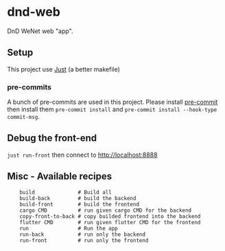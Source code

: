 # dnd-web

DnD WeNet web "app".

## Setup

This project use [Just](https://github.com/casey/just) (a better makefile)

### pre-commits

A bunch of pre-commits are used in this project. Please install [pre-commit](https://pre-commit.com/) then install them `pre-commit install` and `pre-commit install --hook-type commit-msg`.

## Debug the front-end

`just run-front` then connect to <http://localhost:8888>

## Misc - Available recipes

```
    build              # Build all
    build-back         # build the backend
    build-front        # build the frontend
    cargo CMD          # run given cargo CMD for the backend
    copy-front-to-back # copy builded frontend into the backend
    flutter CMD        # run given flutter CMD for the frontend
    run                # Run the app
    run-back           # run only the backend
    run-front          # run only the frontend
```

